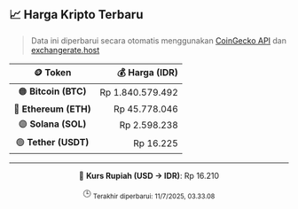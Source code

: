 

<!-- HARGA_KRIPTO -->
## 📈 Harga Kripto Terbaru

> Data ini diperbarui secara otomatis menggunakan [CoinGecko API](https://www.coingecko.com/) dan [exchangerate.host](https://exchangerate.host/)

<div align="center">

| 🪙 Token | 💰 Harga (IDR) |
|:------:|---------------:|
| 🟠 **Bitcoin (BTC)**   | Rp 1.840.579.492 |
| 🔵 **Ethereum (ETH)**  | Rp 45.778.046 |
| 🟣 **Solana (SOL)**    | Rp 2.598.238 |
| 🟢 **Tether (USDT)**   | Rp 16.225 |

---

💱 **Kurs Rupiah (USD → IDR)**: Rp 16.210

🕒 <sub>Terakhir diperbarui: 11/7/2025, 03.33.08</sub>

</div>
<!-- /HARGA_KRIPTO -->